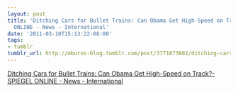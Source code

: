 ```yaml
---
layout: post
title: 'Ditching Cars for Bullet Trains: Can Obama Get High-Speed on Track?- SPIEGEL
  ONLINE - News - International'
date: '2011-03-10T15:13:22-08:00'
tags:
- tumblr
tumblr_url: http://mburns-blog.tumblr.com/post/3771873802/ditching-cars-for-bullet-trains-can-obama-get
---
```

<a href="http://www.spiegel.de/international/world/bild-749631-189919.html">Ditching Cars for Bullet Trains: Can Obama Get High-Speed on Track?- SPIEGEL ONLINE - News - International</a>

